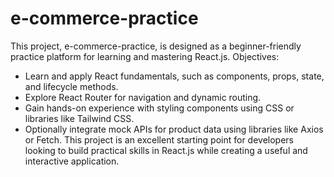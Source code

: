 # e-commerce-practice
This project, e-commerce-practice, is designed as a beginner-friendly practice platform for learning and mastering React.js. 
Objectives:
   - Learn and apply React fundamentals, such as components, props, state, and lifecycle methods.
   - Explore React Router for navigation and dynamic routing.
   - Gain hands-on experience with styling components using CSS or libraries like Tailwind CSS.
   - Optionally integrate mock APIs for product data using libraries like Axios or Fetch.
This project is an excellent starting point for developers looking to build practical skills in React.js while creating a useful and interactive application.
